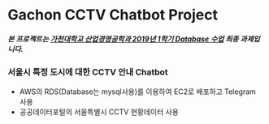 # Gachon CCTV Chatbot Project

##### 본 프로젝트는 [가천대학교 산업경영공학과 2019년 1학기 Database 수업](https://github.com/TEAMLAB-Lecture/database-101) 최종 과제입니다.

### 서울시 특정 도시에 대한 CCTV 안내 Chatbot
- AWS의 RDS(Database는 mysql사용)를 이용하여 EC2로 배포하고 Telegram 사용
- 공공데이터포털의 서울특별시 CCTV 현황데이터 사용